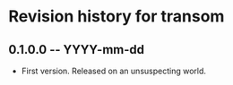 # Revision history for transom

## 0.1.0.0 -- YYYY-mm-dd

* First version. Released on an unsuspecting world.
